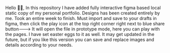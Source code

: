 Hello 👋👋,
In this repository I have added fully interactive figma based local static copy of my personal portfolio.
Designs has been created entirely by me.
Took an entire week to finish.
Must import and save to your drafts in figma, then click the play icon at the top right corner right next to blue share button---> It will open the file in prototype mode, here you can play with the pages. I have set easter eggs to it as well.
It may get updated in the future, but if you like this version you can save and replace images and details according to your needs.